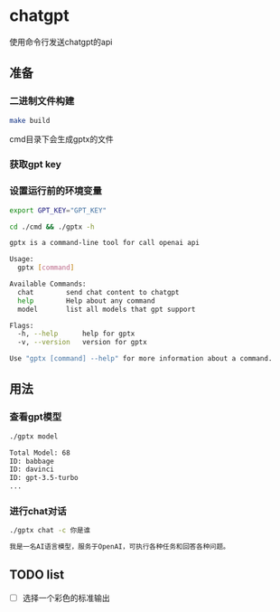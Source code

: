 # chatgpt
使用命令行发送chatgpt的api

## 准备

### 二进制文件构建
```Bash
make build
```
cmd目录下会生成gptx的文件

### 获取gpt key

### 设置运行前的环境变量
```Bash
export GPT_KEY="GPT_KEY"
```

```Bash
cd ./cmd && ./gptx -h

gptx is a command-line tool for call openai api

Usage:
  gptx [command]

Available Commands:
  chat        send chat content to chatgpt
  help        Help about any command
  model       list all models that gpt support

Flags:
  -h, --help      help for gptx
  -v, --version   version for gptx

Use "gptx [command] --help" for more information about a command.
```

## 用法

### 查看gpt模型

```Bash
./gptx model

Total Model: 68
ID: babbage
ID: davinci
ID: gpt-3.5-turbo
...
```
### 进行chat对话

```Bash
./gptx chat -c 你是谁

我是一名AI语言模型，服务于OpenAI，可执行各种任务和回答各种问题。
```

## TODO list
- [ ] 选择一个彩色的标准输出
